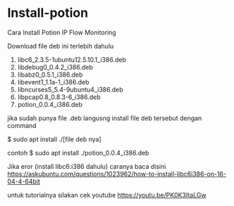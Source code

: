 # Install-potion

Cara Install Potion IP Flow Monitoring
 
Download file deb ini terlebih dahulu

1. libc6_2.3.5-1ubuntu12.5.10.1_i386.deb  
2. libdebug0_0.4.2_i386.deb  
3. libabz0_0.5.1_i386.deb  
4. libevent1_1.1a-1_i386.deb  
5. libncurses5_5.4-9ubuntu4_i386.deb  
6. libpcap0.8_0.8.3-6_i386.deb  
7. potion_0.0.4_i386.deb 

jika sudah punya file .deb langusng install file deb tersebut dengan command 

$ sudo apt install ./[file deb nya]

contoh
$ sudo apt install ./potion_0.0.4_i386.deb

Jika eror (install libc6:i386 dahulu) caranya baca disini https://askubuntu.com/questions/1023962/how-to-install-libc6i386-on-16-04-4-64bit


untuk tutorialnya silakan cek youtube 
https://youtu.be/PK0K3ItaLGw
